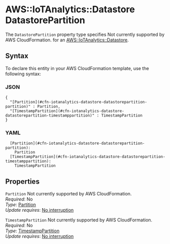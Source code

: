 # AWS::IoTAnalytics::Datastore DatastorePartition<a name="aws-properties-iotanalytics-datastore-datastorepartition"></a>

<a name="aws-properties-iotanalytics-datastore-datastorepartition-description"></a>The `DatastorePartition` property type specifies Not currently supported by AWS CloudFormation\. for an [AWS::IoTAnalytics::Datastore](aws-resource-iotanalytics-datastore.md)\.

## Syntax<a name="aws-properties-iotanalytics-datastore-datastorepartition-syntax"></a>

To declare this entity in your AWS CloudFormation template, use the following syntax:

### JSON<a name="aws-properties-iotanalytics-datastore-datastorepartition-syntax.json"></a>

```
{
  "[Partition](#cfn-iotanalytics-datastore-datastorepartition-partition)" : Partition,
  "[TimestampPartition](#cfn-iotanalytics-datastore-datastorepartition-timestamppartition)" : TimestampPartition
}
```

### YAML<a name="aws-properties-iotanalytics-datastore-datastorepartition-syntax.yaml"></a>

```
  [Partition](#cfn-iotanalytics-datastore-datastorepartition-partition): 
    Partition
  [TimestampPartition](#cfn-iotanalytics-datastore-datastorepartition-timestamppartition): 
    TimestampPartition
```

## Properties<a name="aws-properties-iotanalytics-datastore-datastorepartition-properties"></a>

`Partition`  <a name="cfn-iotanalytics-datastore-datastorepartition-partition"></a>
Not currently supported by AWS CloudFormation\.  
*Required*: No  
*Type*: [Partition](aws-properties-iotanalytics-datastore-partition.md)  
*Update requires*: [No interruption](https://docs.aws.amazon.com/AWSCloudFormation/latest/UserGuide/using-cfn-updating-stacks-update-behaviors.html#update-no-interrupt)

`TimestampPartition`  <a name="cfn-iotanalytics-datastore-datastorepartition-timestamppartition"></a>
Not currently supported by AWS CloudFormation\.  
*Required*: No  
*Type*: [TimestampPartition](aws-properties-iotanalytics-datastore-timestamppartition.md)  
*Update requires*: [No interruption](https://docs.aws.amazon.com/AWSCloudFormation/latest/UserGuide/using-cfn-updating-stacks-update-behaviors.html#update-no-interrupt)